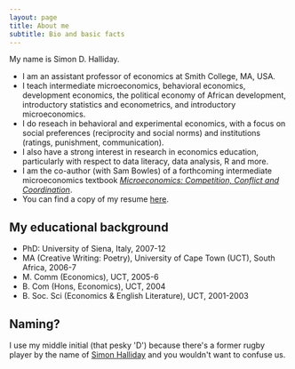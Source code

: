 ```yaml
---
layout: page
title: About me
subtitle: Bio and basic facts
---
```


My name is Simon D. Halliday. 

- I am an assistant professor of economics at Smith College, MA, USA. 
- I teach intermediate microeconomics, behavioral economics, development economics, the political economy of African development, introductory statistics and econometrics, and introductory microeconomics. 
- I do reseach in behavioral and experimental economics, with a focus on social preferences (reciprocity and social norms) and institutions (ratings, punishment, communication). 
- I also have a strong interest in research in economics education, particularly with respect to data literacy, data analysis, R and more. 
- I am the co-author (with Sam Bowles) of a forthcoming intermediate microeconomics textbook [*Microeconomics: Competition, Conflict and Coordination*](/microeconomics). 
- You can find a copy of my resume [here](halliday_cv_2019.11.pdf). 

## My educational background 
- PhD: University of Siena, Italy, 2007-12
- MA (Creative Writing: Poetry), University of Cape Town (UCT), South Africa, 2006-7
- M. Comm (Economics), UCT, 2005-6
- B. Com (Hons, Economics), UCT, 2004
- B. Soc. Sci (Economics & English Literature), UCT, 2001-2003

## Naming?
I use my middle initial (that pesky 'D') because there's a former rugby player by the name of [Simon Halliday](https://en.wikipedia.org/wiki/Simon_Halliday) and you wouldn't want to confuse us. 